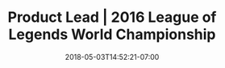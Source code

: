 ---
title: "Product Lead | 2016 League of Legends World Championship"
date: 2018-05-03T14:52:21-07:00
draft: false
image: "worlds-2016.jpg"
alt: "Product Lead | 2016 League of Legends World Championship"
color: "#00000000"
link1: "https://na.leagueoflegends.com/en/featured/relive-worlds-2016"
---